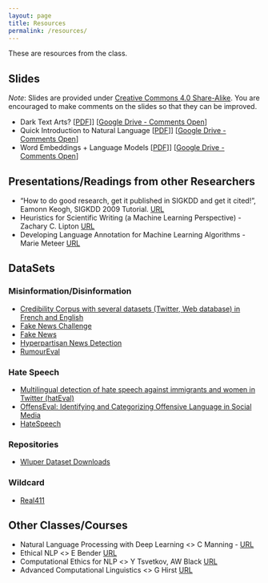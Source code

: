 ```yaml
---
layout: page
title: Resources
permalink: /resources/
---
```

These are resources from the class.


## Slides

*Note*: Slides are provided under [Creative Commons 4.0 Share-Alike](https://creativecommons.org/licenses/by-sa/4.0/). You are encouraged to make comments on the slides so that they can be improved.

* Dark Text Arts? [[PDF](https://github.com/dsfsi/cos802/raw/master/_pages/Dark-Text-Arts.pdf)]] [[Google Drive - Comments Open](https://docs.google.com/presentation/d/1ParrQZ9BNocD4Jy7SGHOoAxXua8gHxc3zKmnsyqoEFs/edit?usp=sharing)]
* Quick Introduction to Natural Language [[PDF](https://github.com/dsfsi/cos802/raw/master/_pages/NLP-Quick-Intro.pdf)]] [[Google Drive - Comments Open](https://docs.google.com/presentation/d/1eG_JgbdhJQvshfG1fSQ0ZFItVw_RDpm4HDfXSqYcJKI/edit?usp=sharing)]
* Word Embeddings + Language Models
[[PDF](https://github.com/dsfsi/cos802/raw/master/_pages/NLP-Embeddings-Language-Models.pdf)]] [[Google Drive - Comments Open](https://docs.google.com/presentation/d/1nKtj1UX5fllo0LW6_jH3lahWoJV_ERt97RgAPJ-pkuI/edit?usp=sharing)]

## Presentations/Readings from other Researchers

* “How to do good research, get it published in SIGKDD and get it cited!”, Eamonn Keogh,  SIGKDD 2009 Tutorial. [URL](http://www.cs.ucr.edu/~eamonn/Keogh_SIGKDD09_tutorial.pdf)
* Heuristics for Scientific Writing (a Machine Learning Perspective) - Zachary C. Lipton [URL](http://approximatelycorrect.com/2018/01/29/heuristics-technical-scientific-writing-machine-learning-perspective/)
* Developing Language Annotation for Machine Learning Algorithms - Marie Meteer [URL](https://www.cs.brandeis.edu/~cs140b/CS140b_slides/NLAML_CS140b-2015.pdf)


## DataSets

### Misinformation/Disinformation

* [Credibility Corpus with several datasets (Twitter, Web database) in French and English](https://www.data.gouv.fr/fr/datasets/credibility-corpus-with-several-datasets-twitter-web-database-in-french-and-english/)
* [Fake News Challenge](https://github.com/FakeNewsChallenge/fnc-1)
* [Fake News](https://www.kaggle.com/c/fake-news/data)
* [Hyperpartisan News Detection](https://pan.webis.de/semeval19/semeval19-web/)
* [RumourEval](https://competitions.codalab.org/competitions/19938)

### Hate Speech
* [Multilingual detection of hate speech against immigrants and women in Twitter (hatEval)](https://competitions.codalab.org/competitions/19935#learn_the_details)
* [OffensEval: Identifying and Categorizing Offensive Language in Social Media](https://competitions.codalab.org/competitions/20011)
* [HateSpeech](https://github.com/t-davidson/hate-speech-and-offensive-language/tree/master/data)


### Repositories
* [Wluper Dataset Downloads](https://data.wluper.com/)
### Wildcard
* [Real411](https://www.real411.org/complaints)

## Other Classes/Courses

* Natural Language Processing with Deep Learning <> C Manning - [URL](http://web.stanford.edu/class/cs224n/)
* Ethical NLP <> E Bender [URL](https://faculty.washington.edu/ebender/2017_575/)
* Computational Ethics for NLP <> Y Tsvetkov, AW Black [URL](http://demo.clab.cs.cmu.edu/ethical_nlp2019/)
* Advanced Computational Linguistics <> G Hirst [URL](http://www.cs.toronto.edu/~gh/2528/)
